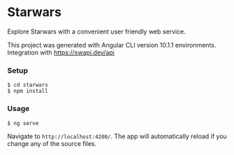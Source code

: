 # Starwars

Explore Starwars with a convenient user friendly web service.

This project was generated with Angular CLI version 10.1.1 environments.
Integration with https://swapi.dev/api

### Setup

```shell
$ cd starwars
$ npm install
```

### Usage

```shell
$ ng serve
```

Navigate to `http://localhost:4200/`. The app will automatically reload if you change any of the source files.
